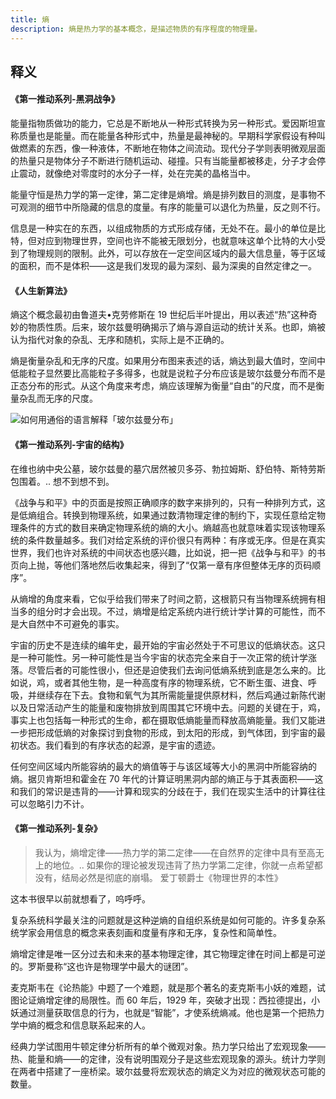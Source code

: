 ```yaml
---
title: 熵
description: 熵是热力学的基本概念，是描述物质的有序程度的物理量。
---
```


## 释义

#### 《第一推动系列-黑洞战争》

能量指物质做功的能力，它总是不断地从一种形式转换为另一种形式。爱因斯坦宣称质量也是能量。而在能量各种形式中，热量是最神秘的。早期科学家假设有种叫做燃素的东西，像一种液体，不断地在物体之间流动。现代分子学则表明微观层面的热量只是物体分子不断进行随机运动、碰撞。只有当能量都被移走，分子才会停止震动，就像绝对零度时的水分子一样，处在完美的晶格当中。

能量守恒是热力学的第一定律，第二定律是熵增。熵是排列数目的测度，是事物不可观测的细节中所隐藏的信息的度量。有序的能量可以退化为热量，反之则不行。

信息是一种实在的东西，以组成物质的方式形成存储，无处不在。最小的单位是比特，但对应到物理世界，空间也许不能被无限划分，也就意味这单个比特的大小受到了物理规则的限制。此外，可以存放在一定空间区域内的最大信息量，等于区域的面积，而不是体积——这是我们发现的最为深刻、最为深奥的自然定律之一。

#### 《人生新算法》

熵这个概念最初由鲁道夫•克劳修斯在 19 世纪后半叶提出，用以表述“热”这种奇妙的物质性质。后来，玻尔兹曼明确揭示了熵与源自运动的统计关系。也即，熵被认为指代对象的杂乱、无序和随机，实际上是不正确的。

熵是衡量杂乱和无序的尺度。如果用分布图来表述的话，熵达到最大值时，空间中低能粒子显然要比高能粒子多得多，也就是说粒子分布应该是玻尔兹曼分布而不是正态分布的形式。从这个角度来考虑，熵应该理解为衡量“自由”的尺度，而不是衡量杂乱而无序的尺度。

![[如何用通俗的语言解释「玻尔兹曼分布」](https://www.zhihu.com/question/274174763/answer/672202523)](https://mgear-image.oss-cn-shanghai.aliyuncs.com/image/other/20211101174858.png)

#### 《第一推动系列-宇宙的结构》

在维也纳中央公墓，玻尔兹曼的墓穴居然被贝多芬、勃拉姆斯、舒伯特、斯特劳斯包围着。.. 想不到想不到。

《战争与和平》中的页面是按照正确顺序的数字来排列的，只有一种排列方式，这是低熵组合。转换到物理系统，如果通过数清物理定律的制约下，实现任意给定物理条件的方式的数目来确定物理系统的熵的大小。熵越高也就意味着实现该物理系统的条件数量越多。我们对给定系统的评价很只有两种：有序或无序。但是在真实世界，我们也许对系统的中间状态也感兴趣，比如说，把一把《战争与和平》的书页向上抛，等他们落地然后收集起来，得到了“仅第一章有序但整体无序的页码顺序”。

从熵增的角度来看，它似乎给我们带来了时间之箭，这根箭只有当物理系统拥有相当多的组分时才会出现。不过，熵增是给定系统内进行统计学计算的可能性，而不是大自然中不可避免的事实。

宇宙的历史不是连续的编年史，最开始的宇宙必然处于不可思议的低熵状态。这只是一种可能性。另一种可能性是当今宇宙的状态完全来自于一次正常的统计学涨落。尽管后者的可能性很小，但还是迫使我们去询问低熵系统到底是怎么来的。比如说，鸡，或者其他生物，是一种高度有序的物理系统，它不断生蛋、进食、呼吸，并继续存在下去。食物和氧气为其所需能量提供原材料，然后鸡通过新陈代谢以及日常活动产生的能量和废物排放到周围其它环境中去。问题的关键在于，鸡，事实上也包括每一种形式的生命，都在摄取低熵能量而释放高熵能量。我们又能进一步把形成低熵的对象探讨到食物的形成，到太阳的形成，到气体团，到宇宙的最初状态。我们看到的有序状态的起源，是宇宙的遗迹。

任何空间区域内所能容纳的最大的熵值等于与该区域等大小的黑洞中所能容纳的熵。据贝肯斯坦和霍金在 70 年代的计算证明黑洞内部的熵正与于其表面积——这和我们的常识是违背的——计算和现实的分歧在于，我们在现实生活中的计算往往可以忽略引力不计。

#### 《第一推动系列-复杂》

> 我认为，熵增定律——热力学的第二定律——在自然界的定律中具有至高无上的地位。.. 如果你的理论被发现违背了热力学第二定律，你就一点希望都没有，结局必然是彻底的崩塌。
> <name>爱丁顿爵士《物理世界的本性》</name>

这本书很早以前就想看了，呜呼呼。

复杂系统科学最关注的问题就是这种逆熵的自组织系统是如何可能的。许多复杂系统学家会用信息的概念来表刻画和度量有序和无序，复杂性和简单性。

熵增定律是唯一区分过去和未来的基本物理定律，其它物理定律在时间上都是可逆的。罗斯曼称“这也许是物理学中最大的谜团”。

麦克斯韦在《论热能》中题了一个难题，就是那个著名的麦克斯韦小妖的难题，试图论证熵增定律的局限性。而 60 年后，1929 年，突破才出现：西拉德提出，小妖通过测量获取信息的行为，也就是“智能”，才使系统熵减。他也是第一个把热力学中熵的概念和信息联系起来的人。

经典力学试图用牛顿定律分析所有的单个微观对象。热力学只给出了宏观现象——热、能量和熵——的定律，没有说明围观分子是这些宏观现象的源头。统计力学则在两者中搭建了一座桥梁。玻尔兹曼将宏观状态的熵定义为对应的微观状态可能的数量。
